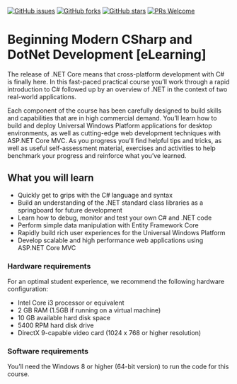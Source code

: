 [![GitHub issues](https://img.shields.io/github/issues/TrainingByPackt/Beginning-Modern-CSharp-and-DotNet-Development-eLearning.svg)](https://github.com/TrainingByPackt/Beginning-Modern-CSharp-and-DotNet-Development-eLearning/issues)
[![GitHub forks](https://img.shields.io/github/forks/TrainingByPackt/Beginning-Modern-CSharp-and-DotNet-Development-eLearning.svg)](https://github.com/TrainingByPackt/Beginning-Modern-CSharp-and-DotNet-Development-eLearning/network)
[![GitHub stars](https://img.shields.io/github/stars/TrainingByPackt/Beginning-Modern-CSharp-and-DotNet-Development-eLearning.svg)](https://github.com/TrainingByPackt/Beginning-Modern-CSharp-and-DotNet-Development-eLearning/stargazers)
[![PRs Welcome](https://img.shields.io/badge/PRs-welcome-brightgreen.svg)](https://github.com/TrainingByPackt/Beginning-Modern-CSharp-and-DotNet-Development-eLearning/pulls)



# Beginning Modern CSharp and DotNet Development [eLearning]
The release of .NET Core means that cross-platform development with C# is finally here. In this fast-paced practical course you’ll work through a rapid introduction to C# followed up by an overview of .NET in the context of two real-world applications. 

Each component of the course has been carefully designed to build skills and capabilities that are in high commercial demand. You’ll learn how to build and deploy Universal Windows Platform applications for desktop environments, as well as cutting-edge web development techniques with ASP.NET Core MVC. As you progress you’ll find helpful tips and tricks, as well as useful self-assessment material, exercises and activities to help benchmark your progress and reinforce what you’ve learned.

## What you will learn
* Quickly get to grips with the C# language and syntax
* Build an understanding of the .NET standard class libraries as a springboard for future development
* Learn how to debug, monitor and test your own C# and .NET code
* Perform simple data manipulation with Entity Framework Core
* Rapidly build rich user experiences for the Universal Windows Platform
* Develop scalable and high performance web applications using ASP.NET Core MVC

### Hardware requirements
For an optimal student experience, we recommend the following hardware configuration:
* Intel Core i3 processor or equivalent
* 2 GB RAM (1.5GB if running on a virtual machine)
* 10 GB available hard disk space
* 5400 RPM hard disk drive
* DirectX 9-capable video card (1024 x 768 or higher resolution)

### Software requirements
You’ll need the Windows 8 or higher (64-bit version) to run the code for this course.
